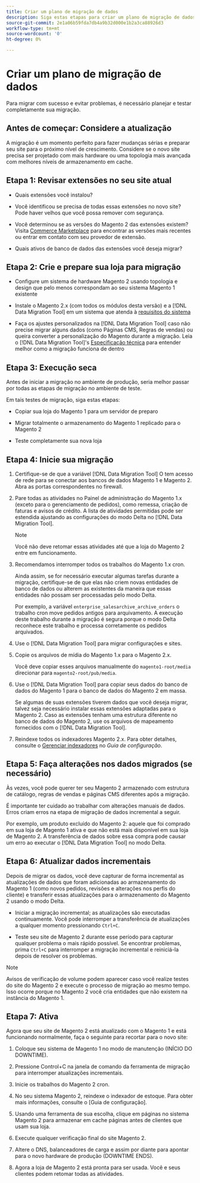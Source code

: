 ```yaml
---
title: Criar um plano de migração de dados
description: Siga estas etapas para criar um plano de migração de dados para garantir uma atualização bem-sucedida do Magento 1 para o Magento 2.
source-git-commit: 2e1a06b59fda7db4a9b32d000e1b2a3ca88926d3
workflow-type: tm+mt
source-wordcount: '0'
ht-degree: 0%

---
```



# Criar um plano de migração de dados

Para migrar com sucesso e evitar problemas, é necessário planejar e testar completamente sua migração.

## Antes de começar: Considere a atualização

A migração é um momento perfeito para fazer mudanças sérias e preparar seu site para o próximo nível de crescimento. Considere se o novo site precisa ser projetado com mais hardware ou uma topologia mais avançada com melhores níveis de armazenamento em cache.

## Etapa 1: Revisar extensões no seu site atual

* Quais extensões você instalou?

* Você identificou se precisa de todas essas extensões no novo site? Pode haver velhos que você possa remover com segurança.

* Você determinou se as versões do Magento 2 das extensões existem? Visita [Commerce Marketplace] para encontrar as versões mais recentes ou entrar em contato com seu provedor de extensão.

* Quais ativos de banco de dados das extensões você deseja migrar?

## Etapa 2: Crie e prepare sua loja para migração

* Configure um sistema de hardware Magento 2 usando topologia e design que pelo menos correspondam ao seu sistema Magento 1 existente

* Instale o Magento 2.x (com todos os módulos desta versão) e a [!DNL Data Migration Tool] em um sistema que atenda à [requisitos do sistema](../../installation/system-requirements.md)

* Faça os ajustes personalizados na [!DNL Data Migration Tool] caso não precise migrar alguns dados (como Páginas CMS, Regras de vendas) ou queira converter a personalização do Magento durante a migração. Leia o [!DNL Data Migration Tool]&#39;s [Especificação técnica](technical-specification.md) para entender melhor como a migração funciona de dentro

## Etapa 3: Execução seca

Antes de iniciar a migração no ambiente de produção, seria melhor passar por todas as etapas de migração no ambiente de teste.

Em tais testes de migração, siga estas etapas:

* Copiar sua loja do Magento 1 para um servidor de preparo

* Migrar totalmente o armazenamento do Magento 1 replicado para o Magento 2

* Teste completamente sua nova loja

## Etapa 4: Inicie sua migração

1. Certifique-se de que a variável [!DNL Data Migration Tool] O tem acesso de rede para se conectar aos bancos de dados Magento 1 e Magento 2. Abra as portas correspondentes no firewall.

1. Pare todas as atividades no Painel de administração do Magento 1.x (exceto para o gerenciamento de pedidos), como remessa, criação de faturas e avisos de crédito. A lista de atividades permitidas pode ser estendida ajustando as configurações do modo Delta no [!DNL Data Migration Tool].

   >[!NOTE]
   >
   >Você não deve retomar essas atividades até que a loja do Magento 2 entre em funcionamento.

1. Recomendamos interromper todos os trabalhos do Magento 1.x cron.

   Ainda assim, se for necessário executar algumas tarefas durante a migração, certifique-se de que elas não criem novas entidades de banco de dados ou alterem as existentes da maneira que essas entidades não possam ser processadas pelo modo Delta.

   Por exemplo, a variável `enterprise_salesarchive_archive_orders` o trabalho cron move pedidos antigos para arquivamento. A execução deste trabalho durante a migração é segura porque o modo Delta reconhece este trabalho e processa corretamente os pedidos arquivados.

1. Use o [!DNL Data Migration Tool] para migrar configurações e sites.

1. Copie os arquivos de mídia do Magento 1.x para o Magento 2.x.

   Você deve copiar esses arquivos manualmente do `magento1-root/media` direcionar para `magento2-root/pub/media`.

1. Use o [!DNL Data Migration Tool] para copiar seus dados do banco de dados do Magento 1 para o banco de dados do Magento 2 em massa.

   Se algumas de suas extensões tiverem dados que você deseja migrar, talvez seja necessário instalar essas extensões adaptadas para o Magento 2. Caso as extensões tenham uma estrutura diferente no banco de dados do Magento 2, use os arquivos de mapeamento fornecidos com o [!DNL Data Migration Tool].

1. Reindexe todos os indexadores Magento 2.x. Para obter detalhes, consulte o [Gerenciar indexadores](../../configuration/cli/manage-indexers.md) no _Guia de configuração_.

## Etapa 5: Faça alterações nos dados migrados (se necessário)

Às vezes, você pode querer ter seu Magento 2 armazenado com estrutura de catálogo, regras de vendas e páginas CMS diferentes após a migração.

É importante ter cuidado ao trabalhar com alterações manuais de dados. Erros criam erros na etapa de migração de dados incremental a seguir.

Por exemplo, um produto excluído do Magento 2: aquele que foi comprado em sua loja de Magento 1 ativa e que não está mais disponível em sua loja de Magento 2. A transferência de dados sobre essa compra pode causar um erro ao executar o [!DNL Data Migration Tool] no modo Delta.

## Etapa 6: Atualizar dados incrementais

Depois de migrar os dados, você deve capturar de forma incremental as atualizações de dados que foram adicionadas ao armazenamento do Magento 1 (como novos pedidos, revisões e alterações nos perfis do cliente) e transferir essas atualizações para o armazenamento do Magento 2 usando o modo Delta.

* Iniciar a migração incremental; as atualizações são executadas continuamente. Você pode interromper a transferência de atualizações a qualquer momento pressionando `Ctrl+C`.

* Teste seu site de Magento 2 durante esse período para capturar qualquer problema o mais rápido possível. Se encontrar problemas, prima `Ctrl+C` para interromper a migração incremental e reiniciá-la depois de resolver os problemas.

>[!NOTE]
>
>Avisos de verificação de volume podem aparecer caso você realize testes do site do Magento 2 e execute o processo de migração ao mesmo tempo. Isso ocorre porque no Magento 2 você cria entidades que não existem na instância do Magento 1.

## Etapa 7: Ativa

Agora que seu site de Magento 2 está atualizado com o Magento 1 e está funcionando normalmente, faça o seguinte para recortar para o novo site:

1. Coloque seu sistema de Magento 1 no modo de manutenção (INÍCIO DO DOWNTIME).

1. Pressione Control+C na janela de comando da ferramenta de migração para interromper atualizações incrementais.

1. Inicie os trabalhos do Magento 2 cron.

1. No seu sistema Magento 2, reindexe o indexador de estoque. Para obter mais informações, consulte o [Guia de configuração].

1. Usando uma ferramenta de sua escolha, clique em páginas no sistema Magento 2 para armazenar em cache páginas antes de clientes que usam sua loja.

1. Execute qualquer verificação final do site Magento 2.

1. Altere o DNS, balanceadores de carga e assim por diante para apontar para o novo hardware de produção (DOWNTIME ENDS).

1. Agora a loja de Magento 2 está pronta para ser usada. Você e seus clientes podem retomar todas as atividades.

<!-- LINK ADDRESSES -->

[Commerce Marketplace]: https://marketplace.magento.com
